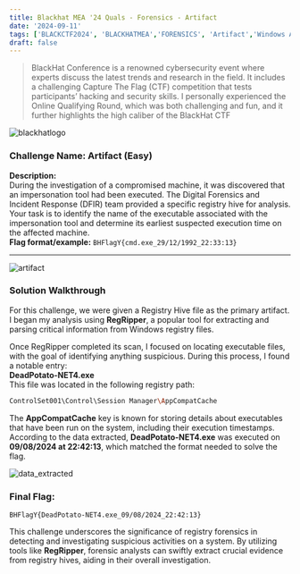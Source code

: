 ```yaml
---
title: Blackhat MEA '24 Quals - Forensics - Artifact
date: '2024-09-11'
tags: ['BLACKCTF2024', 'BLACKHATMEA','FORENSICS', 'Artifact','Windows Artifact']
draft: false
---
```

> BlackHat Conference is a renowned cybersecurity event where experts discuss the latest trends and research in the field. It includes a challenging Capture The Flag (CTF) competition that tests participants’ hacking and security skills. I personally experienced the Online Qualifying Round, which was both challenging and fun, and it further highlights the high caliber of the BlackHat CTF

![blackhatlogo](/static/writeups/blackhat2023/usb100/blackhat.png)


### Challenge Name: Artifact (Easy)

**Description:**  
During the investigation of a compromised machine, it was discovered that an impersonation tool had been executed. The Digital Forensics and Incident Response (DFIR) team provided a specific registry hive for analysis. Your task is to identify the name of the executable associated with the impersonation tool and determine its earliest suspected execution time on the affected machine.  
**Flag format/example:** `BHFlagY{cmd.exe_29/12/1992_22:33:13}`

---

![artifact](/static/writeups/blackhat2024/artifact/1.PNG)

### Solution Walkthrough

For this challenge, we were given a Registry Hive file as the primary artifact. I began my analysis using **RegRipper**, a popular tool for extracting and parsing critical information from Windows registry files.

Once RegRipper completed its scan, I focused on locating executable files, with the goal of identifying anything suspicious. During this process, I found a notable entry:  
**DeadPotato-NET4.exe**  
This file was located in the following registry path:

```bash
ControlSet001\Control\Session Manager\AppCompatCache
```

The **AppCompatCache** key is known for storing details about executables that have been run on the system, including their execution timestamps. According to the data extracted, **DeadPotato-NET4.exe** was executed on **09/08/2024 at 22:42:13**, which matched the format needed to solve the flag.

![data_extracted](/static/writeups/blackhat2024/artifact/2.PNG)

### Final Flag:
`BHFlagY{DeadPotato-NET4.exe_09/08/2024_22:42:13}`

This challenge underscores the significance of registry forensics in detecting and investigating suspicious activities on a system. By utilizing tools like **RegRipper**, forensic analysts can swiftly extract crucial evidence from registry hives, aiding in their overall investigation.


